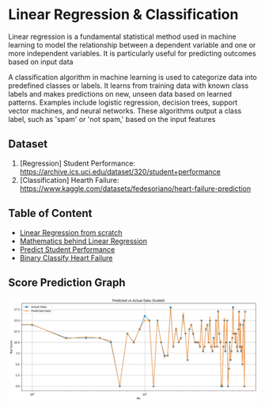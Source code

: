 # Linear Regression & Classification

Linear regression is a fundamental statistical method used in machine learning to model the relationship between a dependent variable and one or more independent variables. It is particularly useful for predicting outcomes based on input data  

A classification algorithm in machine learning is used to categorize data into predefined classes or labels. It learns from training data with known class labels and makes predictions on new, unseen data based on learned patterns. Examples include logistic regression, decision trees, support vector machines, and neural networks. These algorithms output a class label, such as 'spam' or 'not spam,' based on the input features  

## Dataset

1. [Regression] Student Performance:  
<https://archive.ics.uci.edu/dataset/320/student+performance>
2. [Classification] Hearth Failure:  
<https://www.kaggle.com/datasets/fedesoriano/heart-failure-prediction>

## Table of Content

- [Linear Regression from scratch](./linear_regression_from_scratch.ipynb)  
- [Mathematics behind Linear Regression](./Linear-Regression-Mathematics-notes.pdf)
- [Predict Student Performance](./predict-student-performance.ipynb)
- [Binary Classify Heart Failure](./classify-heart-failure.ipynb)

## Score Prediction Graph  

![scaled score graph](image.png)
